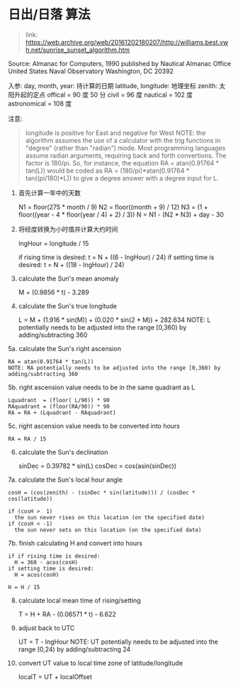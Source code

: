 # 日出/日落 算法

> link: https://web.archive.org/web/20161202180207/http://williams.best.vwh.net/sunrise_sunset_algorithm.htm

Source:
	Almanac for Computers, 1990
	published by Nautical Almanac Office
	United States Naval Observatory
	Washington, DC 20392

入参:
	day, month, year:      待计算的日期 
	latitude, longitude:   地理坐标
	zenith:                太阳升起的定点
	  offical      = 90 度 50 分
	  civil        = 96 度
	  nautical     = 102 度
	  astronomical = 108 度
	
注意: 
>  longitude is positive for East and negative for West
        NOTE: the algorithm assumes the use of a calculator with the
        trig functions in "degree" (rather than "radian") mode. Most
        programming languages assume radian arguments, requiring back
        and forth convertions. The factor is 180/pi. So, for instance,
        the equation RA = atan(0.91764 * tan(L)) would be coded as RA
        = (180/pi)*atan(0.91764 * tan((pi/180)*L)) to give a degree
        answer with a degree input for L.


1. 首先计算一年中的天数

	N1 = floor(275 * month / 9)
	N2 = floor((month + 9) / 12)
	N3 = (1 + floor((year - 4 * floor(year / 4) + 2) / 3))
	N = N1 - (N2 * N3) + day - 30

2. 将经度转换为小时值并计算大约时间

	lngHour = longitude / 15
	
	if rising time is desired:
	  t = N + ((6 - lngHour) / 24)
	if setting time is desired:
	  t = N + ((18 - lngHour) / 24)

3. calculate the Sun's mean anomaly
	
	M = (0.9856 * t) - 3.289

4. calculate the Sun's true longitude
	
	L = M + (1.916 * sin(M)) + (0.020 * sin(2 * M)) + 282.634
	NOTE: L potentially needs to be adjusted into the range [0,360) by adding/subtracting 360

5a. calculate the Sun's right ascension
	
	RA = atan(0.91764 * tan(L))
	NOTE: RA potentially needs to be adjusted into the range [0,360) by adding/subtracting 360

5b. right ascension value needs to be in the same quadrant as L

	Lquadrant  = (floor( L/90)) * 90
	RAquadrant = (floor(RA/90)) * 90
	RA = RA + (Lquadrant - RAquadrant)

5c. right ascension value needs to be converted into hours

	RA = RA / 15

6. calculate the Sun's declination

	sinDec = 0.39782 * sin(L)
	cosDec = cos(asin(sinDec))

7a. calculate the Sun's local hour angle
	
	cosH = (cos(zenith) - (sinDec * sin(latitude))) / (cosDec * cos(latitude))
	
	if (cosH >  1) 
	  the sun never rises on this location (on the specified date)
	if (cosH < -1)
	  the sun never sets on this location (on the specified date)

7b. finish calculating H and convert into hours
	
	if if rising time is desired:
	  H = 360 - acos(cosH)
	if setting time is desired:
	  H = acos(cosH)
	
	H = H / 15

8. calculate local mean time of rising/setting
	
	T = H + RA - (0.06571 * t) - 6.622

9. adjust back to UTC
	
	UT = T - lngHour
	NOTE: UT potentially needs to be adjusted into the range [0,24) by adding/subtracting 24

10. convert UT value to local time zone of latitude/longitude
	
	localT = UT + localOffset
